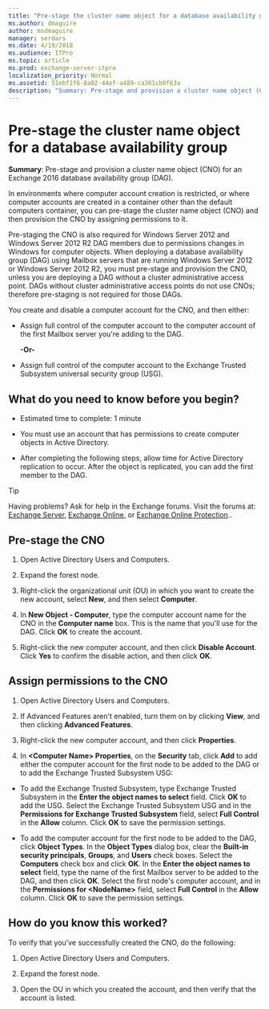 ```yaml
---
title: "Pre-stage the cluster name object for a database availability group"
ms.author: dmaguire
author: msdmaguire
manager: serdars
ms.date: 4/19/2018
ms.audience: ITPro
ms.topic: article
ms.prod: exchange-server-itpro
localization_priority: Normal
ms.assetid: 51ebf2f6-8a02-44ef-a489-ca361cb0f63a
description: "Summary: Pre-stage and provision a cluster name object (CNO) for an Exchange 2016 database availability group (DAG)."
---
```


# Pre-stage the cluster name object for a database availability group

 **Summary**: Pre-stage and provision a cluster name object (CNO) for an Exchange 2016 database availability group (DAG).
  
In environments where computer account creation is restricted, or where computer accounts are created in a container other than the default computers container, you can pre-stage the cluster name object (CNO) and then provision the CNO by assigning permissions to it.
  
Pre-staging the CNO is also required for Windows Server 2012 and Windows Server 2012 R2 DAG members due to permissions changes in Windows for computer objects. When deploying a database availability group (DAG) using Mailbox servers that are running Windows Server 2012 or Windows Server 2012 R2, you must pre-stage and provision the CNO, unless you are deploying a DAG without a cluster administrative access point. DAGs without cluster administrative access points do not use CNOs; therefore pre-staging is not required for those DAGs.
  
You create and disable a computer account for the CNO, and then either:
  
- Assign full control of the computer account to the computer account of the first Mailbox server you're adding to the DAG.
    
    **-Or-**
    
- Assign full control of the computer account to the Exchange Trusted Subsystem universal security group (USG).
    
## What do you need to know before you begin?

- Estimated time to complete: 1 minute
    
- You must use an account that has permissions to create computer objects in Active Directory.
    
- After completing the following steps, allow time for Active Directory replication to occur. After the object is replicated, you can add the first member to the DAG.
    
> [!TIP]
> Having problems? Ask for help in the Exchange forums. Visit the forums at: [Exchange Server](https://go.microsoft.com/fwlink/p/?linkId=60612), [Exchange Online](https://go.microsoft.com/fwlink/p/?linkId=267542), or [Exchange Online Protection](https://go.microsoft.com/fwlink/p/?linkId=285351).. 
  
## Pre-stage the CNO

1. Open Active Directory Users and Computers.
    
2. Expand the forest node.
    
3. Right-click the organizational unit (OU) in which you want to create the new account, select **New**, and then select **Computer**.
    
4. In **New Object - Computer**, type the computer account name for the CNO in the **Computer name** box. This is the name that you'll use for the DAG. Click **OK** to create the account. 
    
5. Right-click the new computer account, and then click **Disable Account**. Click **Yes** to confirm the disable action, and then click **OK**.
    
## Assign permissions to the CNO

1. Open Active Directory Users and Computers.
    
2. If Advanced Features aren't enabled, turn them on by clicking **View**, and then clicking **Advanced Features**.
    
3. Right-click the new computer account, and then click **Properties**.
    
4. In **\<Computer Name\> Properties**, on the **Security** tab, click **Add** to add either the computer account for the first node to be added to the DAG or to add the Exchange Trusted Subsystem USG: 
    
  - To add the Exchange Trusted Subsystem, type Exchange Trusted Subsystem in the **Enter the object names to select** field. Click **OK** to add the USG. Select the Exchange Trusted Subsystem USG and in the **Permissions for Exchange Trusted Subsystem** field, select **Full Control** in the **Allow** column. Click **OK** to save the permission settings. 
    
  - To add the computer account for the first node to be added to the DAG, click **Object Types**. In the **Object Types** dialog box, clear the **Built-in security principals**, **Groups**, and **Users** check boxes. Select the **Computers** check box and click **OK**. In the **Enter the object names to select** field, type the name of the first Mailbox server to be added to the DAG, and then click **OK**. Select the first node's computer account, and in the **Permissions for \<NodeName\>** field, select **Full Control** in the **Allow** column. Click **OK** to save the permission settings. 
    
## How do you know this worked?

To verify that you've successfully created the CNO, do the following:
  
1. Open Active Directory Users and Computers.
    
2. Expand the forest node.
    
3. Open the OU in which you created the account, and then verify that the account is listed.
    

